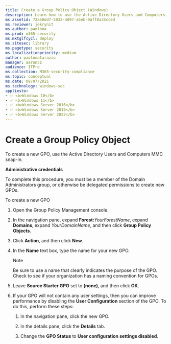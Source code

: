 ```yaml
---
title: Create a Group Policy Object (Windows)
description: Learn how to use the Active Directory Users and Computers MMC snap-in to create a GPO. You must be a member of the Domain Administrators group.
ms.assetid: 72a50dd7-5033-4d97-a5eb-0aff8a35cced
ms.reviewer: jekrynit
ms.author: paoloma
ms.prod: m365-security
ms.mktglfcycl: deploy
ms.sitesec: library
ms.pagetype: security
ms.localizationpriority: medium
author: paolomatarazzo
manager: aaroncz
audience: ITPro
ms.collection: M365-security-compliance
ms.topic: conceptual
ms.date: 09/07/2021
ms.technology: windows-sec
appliesto:
- ✅ <b>Windows 10</b>
- ✅ <b>Windows 11</b>
- ✅ <b>Windows Server 2016</b>
- ✅ <b>Windows Server 2019</b>
- ✅ <b>Windows Server 2022</b>
---
```


# Create a Group Policy Object


To create a new GPO, use the Active Directory Users and Computers MMC snap-in.

**Administrative credentials**

To complete this procedure, you must be a member of the Domain Administrators group, or otherwise be delegated permissions to create new GPOs.

To create a new GPO

1. Open the Group Policy Management console.

2. In the navigation pane, expand **Forest:**<em>YourForestName</em>, expand **Domains**, expand *YourDomainName*, and then click **Group Policy Objects**.

3. Click **Action**, and then click **New**.

4. In the **Name** text box, type the name for your new GPO.

   > [!NOTE]
   > Be sure to use a name that clearly indicates the purpose of the GPO. Check to see if your organization has a naming convention for GPOs.

5. Leave **Source Starter GPO** set to **(none)**, and then click **OK**.

6. If your GPO will not contain any user settings, then you can improve performance by disabling the **User Configuration** section of the GPO. To do this, perform these steps:

   1.  In the navigation pane, click the new GPO.

   2.  In the details pane, click the **Details** tab.

   3.  Change the **GPO Status** to **User configuration settings disabled**.
